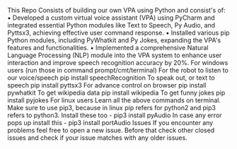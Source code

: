 This Repo Consists of building our own VPA using Python and consist's of:
▪ Developed a custom virtual voice assistant (VPA) using PyCharm and integrated essential Python modules like Text to Speech, Py
Audio, and Pyttsx3, achieving effective user command response.
▪ Installed various pip Python modules, including PyWhatkit and Py Jokes, expanding the VPA's features and
functionalities.
▪ Implemented a comprehensive Natural Language Processing (NLP) module into the VPA system to enhance user interaction and
improve speech recognition accuracy by 20%.
For windows users (run those in command prompt/cmt/terminal) For the robot to listen to our voice/speech pip install speechRecognition To speak out, or text to speech pip install pyttsx3 For advance control on browser pip install pywhatkit To get wikipedia data pip install wikipedia To get funny jokes pip install pyjokes For linux users Learn all the above commands on terminal. Make sure to use pip3, because in linux pip refers for python2 and pip3 refers to python3. Install these too - pip3 install pyAudio In case any error pops up install this - pip3 install portAudio Issues If you encounter any problems feel free to open a new issue. Before that check other closed issues and check if your issue matches with any older issues.
